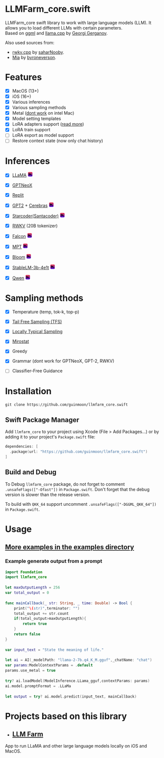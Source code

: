 # LLMFarm_core.swift
LLMFarm_core swift library to work with large language models (LLM). It allows you to load different LLMs with certain parameters.<br>
Based on [ggml](https://github.com/ggerganov/ggml) and [llama.cpp](https://github.com/ggerganov/llama.cpp) by [Georgi Gerganov](https://github.com/ggerganov).

Also used sources from:
* [rwkv.cpp](https://github.com/saharNooby/rwkv.cpp) by [saharNooby](https://github.com/saharNooby).
* [Mia](https://github.com/byroneverson/Mia) by [byroneverson](https://github.com/byroneverson).

# Features

- [x] MacOS (13+)
- [x] iOS (16+)
- [x] Various inferences
- [x] Various sampling methods
- [x] Metal ([dont work](https://github.com/ggerganov/llama.cpp/issues/2407#issuecomment-1699544808) on intel Mac)
- [x] Model setting templates
- [x] LoRA adapters support ([read more](https://github.com/guinmoon/LLMFarm/blob/main/lora.md))
- [x] LoRA train support
- [ ] LoRA export as model support
- [ ] Restore context state (now only chat history) 

# Inferences

- [x] [LLaMA](https://arxiv.org/abs/2302.13971) <img src="dist/metal-96x96_2x.png" width="16px" heigth="16px">
- [x] [GPTNeoX](https://huggingface.co/docs/transformers/model_doc/gpt_neox)
- [x] [Replit](https://huggingface.co/replit/replit-code-v1-3b)
- [x] [GPT2](https://huggingface.co/docs/transformers/model_doc/gpt2) + [Cerebras](https://arxiv.org/abs/2304.03208) <img src="dist/metal-96x96_2x.png" width="16px" heigth="16px">
- [x] [Starcoder(Santacoder)](https://huggingface.co/bigcode/santacoder) <img src="dist/metal-96x96_2x.png" width="16px" heigth="16px">
- [x] [RWKV](https://huggingface.co/docs/transformers/model_doc/rwkv) (20B tokenizer)
- [x] [Falcon](https://github.com/cmp-nct/ggllm.cpp) <img src="dist/metal-96x96_2x.png" width="16px" heigth="16px">
- [x] [MPT](https://huggingface.co/guinmoon/mpt-7b-storywriter-GGUF) <img src="dist/metal-96x96_2x.png" width="16px" heigth="16px">
- [x] [Bloom](https://huggingface.co/bigscience/bloom-1b7) <img src="dist/metal-96x96_2x.png" width="16px" heigth="16px">
- [x] [StableLM-3b-4e1t](https://huggingface.co/stabilityai/stablelm-3b-4e1t) <img src="dist/metal-96x96_2x.png" width="16px" heigth="16px">
- [x] [Qwen](https://huggingface.co/Qwen/Qwen-7B) <img src="dist/metal-96x96_2x.png" width="16px" heigth="16px">
  

# Sampling methods
- [x] Temperature (temp, tok-k, top-p)
- [x] [Tail Free Sampling (TFS)](https://www.trentonbricken.com/Tail-Free-Sampling/)
- [x] [Locally Typical Sampling](https://arxiv.org/abs/2202.00666)
- [x] [Mirostat](https://arxiv.org/abs/2007.14966)
- [x] Greedy
- [x] Grammar (dont work for GPTNeoX, GPT-2, RWKV)
- [ ] Classifier-Free Guidance


# Installation
```
git clone https://github.com/guinmoon/llmfarm_core.swift
```

## Swift Package Manager

Add `llmfarm_core` to your project using Xcode (File > Add Packages...) or by adding it to your project's `Package.swift` file:

```swift
dependencies: [
  .package(url: "https://github.com/guinmoon/llmfarm_core.swift")
]
```

## Build and Debug 

To Debug `llmfarm_core` package, do not forget to comment `.unsafeFlags(["-Ofast"])` in `Package.swift`.
Don't forget that the debug version is slower than the release version.

To build with `QKK_64` support uncomment `.unsafeFlags(["-DGGML_QKK_64"])` in `Package.swift`.

# Usage

## [More examples in the examples directory](/Examples)

### Example generate output from a prompt


```swift
import Foundation
import llmfarm_core

let maxOutputLength = 256
var total_output = 0

func mainCallback(_ str: String, _ time: Double) -> Bool {
    print("\(str)",terminator: "")
    total_output += str.count
    if(total_output>maxOutputLength){
        return true
    }
    return false
}

var input_text = "State the meaning of life."

let ai = AI(_modelPath: "llama-2-7b.q4_K_M.gguf",_chatName: "chat")
var params:ModelContextParams = .default
params.use_metal = true

try? ai.loadModel(ModelInference.LLama_gguf,contextParams: params)
ai.model.promptFormat = .LLaMa

let output = try? ai.model.predict(input_text, mainCallback)


```

# Projects based on this library
 * ## [LLM Farm](https://github.com/guinmoon/LLMFarm)
App to run LLaMA and other large language models locally on iOS and MacOS.